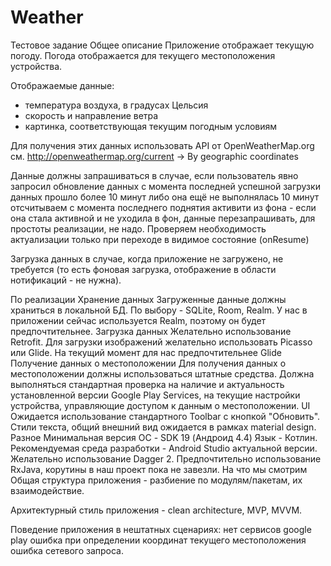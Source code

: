 # Weather

Тестовое задание
Общее описание
Приложение отображает текущую погоду.
Погода отображается для текущего местоположения устройства.

Отображаемые данные:
- температура воздуха, в градусах Цельсия
- скорость и направление ветра
- картинка, соответствующая текущим погодным условиям

Для получения этих данных использовать API от OpenWeatherMap.org
см. http://openweathermap.org/current -> By geographic coordinates

Данные должны запрашиваться в случае, если
пользователь явно запросил обновление данных
с момента последней успешной загрузки данных прошло более 10 минут либо она ещё не выполнялась
10 минут отсчитываем с момента последнего поднятия активити из фона - если она стала активной и не уходила в фон, данные перезапрашивать, для простоты реализации, не надо. Проверяем необходимость актуализации только при переходе в видимое состояние (onResume)

Загрузка данных в случае, когда приложение не загружено, не требуется 
(то есть фоновая загрузка, отображение в области нотификаций - не нужна).

По реализации
Хранение данных
Загруженные данные должны храниться в локальной БД. По выбору - SQLite, Room, Realm. 
У нас в приложении сейчас используется Realm, поэтому он будет предпочтительнее. 
Загрузка данных
Желательно использование Retrofit.
Для загрузки изображений желательно использовать Picasso или Glide.
На текущий момент для нас предпочтительнее Glide
Получение данных о местоположении
Для получения данных о местоположении должны использоваться штатные средства.
Должна выполняться стандартная проверка на наличие и актуальность установленной версии Google Play Services, на текущие настройки устройства, управляющие доступом к данным о местоположении.
UI
Ожидается использование стандартного Toolbar с кнопкой "Обновить".
Стили текста, общий внешний вид ожидается в рамках material design.
Разное
Минимальная версия ОС - SDK 19 (Андроид 4.4)
Язык - Котлин. 
Рекомендуемая среда разработки - Android Studio актуальной версии.
Желательно использование Dagger 2.
Предпочтительно использование RxJava, корутины в наш проект пока не завезли. 
На что мы смотрим
Общая структура приложения - разбиение по модулям/пакетам, их взаимодействие. 

Архитектурный стиль приложения - clean architecture, MVP, MVVM.

Поведение приложения в нештатных сценариях:
нет сервисов google play
ошибка при определении координат текущего местоположения
ошибка сетевого запроса.

